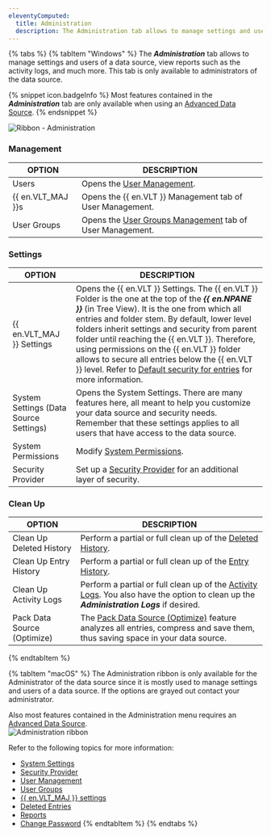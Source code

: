 ```yaml
---
eleventyComputed:
  title: Administration
  description: The Administration tab allows to manage settings and users of a data source, view reports such as the activity logs, and much more. This tab is only available to administrators of the data source. 
---
```

{% tabs %}
{% tabItem "Windows" %}
The ***Administration*** tab allows to manage settings and users of a data source, view reports such as the activity logs, and much more. This tab is only available to administrators of the data source. 

{% snippet icon.badgeInfo %} 
Most features contained in the ***Administration*** tab are only available when using an [Advanced Data Source](/rdm/windows/data-sources/data-sources-types/advanced-data-sources/). 
{% endsnippet %}
 
![Ribbon - Administration](https://webdevolutions.azureedge.net/docs/en/rdm/windows/RDMWin6198.png) 

### Management 
 
| OPTION    | DESCRIPTION                                                                                                      |
|-----------|------------------------------------------------------------------------------------------------------------------|
| Users        | Opens the [User Management](/rdm/windows/commands/administration/management/user-management/).                |
| {{ en.VLT_MAJ }}s| Opens the {{ en.VLT }} Management tab of User Management.                                                 |
| User Groups  | Opens the [User Groups Management](/rdm/windows/commands/administration/management/user-groups-management/) tab of User Management. |


### Settings 

| OPTION                             | DESCRIPTION                                              | 
|------------------------------------|----------------------------------------------------------|
| {{ en.VLT_MAJ }} Settings          | Opens the {{ en.VLT }} Settings. The {{ en.VLT }} Folder is the one at the top of the ***{{ en.NPANE }}*** (in Tree View). It is the one from which all entries and folder stem. By default, lower level folders inherit settings and security from parent folder until reaching the {{ en.VLT }}. Therefore, using permissions on the {{ en.VLT }} folder allows to secure all entries below the {{ en.VLT }} level. Refer to [Default security for entries](/rdm/windows/commands/administration/settings/vault-settings/default-security-entries/) for more information.                        |
| System Settings (Data Source Settings) | Opens the System Settings. There are many features here, all meant to help you customize your data source and security needs. Remember that these settings applies to all users that have access to the data source.                   |
| System Permissions                 | Modify [System Permissions](/rdm/windows/commands/administration/settings/system-permissions/). |
| Security Provider                  | Set up a [Security Provider](/rdm/windows/commands/administration/settings/security-providers/) for an additional layer of security. |

### Clean Up 
 
| OPTION                      | DESCRIPTION                                                            |
|-----------------------------|----------------------------------------------------------------------- |
| Clean Up Deleted History    | Perform a partial or full clean up of the [Deleted History](/rdm/windows/commands/administration/clean-up/deleted-history/).|
| Clean Up Entry History      | Perform a partial or full clean up of the [Entry History](/rdm/windows/commands/administration/clean-up/entries-history/). |
| Clean Up Activity Logs      | Perform a partial or full clean up of the [Activity Logs](/rdm/windows/commands/administration/clean-up/logs/). You also have the option to clean up the ***Administration Logs*** if desired. |
| Pack Data Source (Optimize) | The [Pack Data Source (Optimize)](/rdm/windows/commands/administration/clean-up/pack-data-source-optimize/) feature analyzes all entries, compress and save them, thus saving space in your data source. |
{% endtabItem %}

{% tabItem "macOS" %}
The Administration ribbon is only available for the Administrator of the data source since it is mostly used to manage settings and users of a data source. If the options are grayed out contact your administrator.  

Also most features contained in the Administration menu requires an [Advanced Data Source](/rdm/mac/data-sources/data-sources-types/advanced-data-sources/).  
![Administration ribbon](https://webdevolutions.azureedge.net/docs/en/rdm/mac/clip10372.png) 

Refer to the following topics for more information:  

* [System Settings](/rdm/mac/commands/administration/system-settings/) 
* [Security Provider](/rdm/mac/commands/administration/security-provider/) 
* [User Management](/rdm/mac/commands/administration/user-management/) 
* [User Groups](/rdm/mac/commands/administration/user-groups-management/) 
* [{{ en.VLT_MAJ }} settings](/rdm/mac/commands/administration/vault-settings/) 
* [Deleted Entries](/rdm/mac/commands/administration/view-deleted/) 
* [Reports](/rdm/mac/commands/administration/reports/) 
* [Change Password](/rdm/mac/commands/administration/change-current-user-password/)
{% endtabItem %}
{% endtabs %}